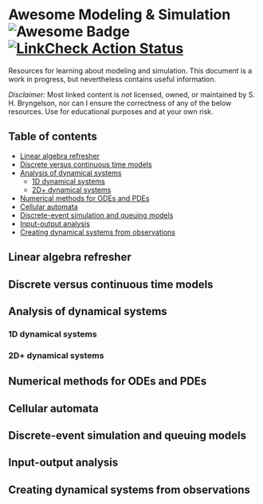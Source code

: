 # Awesome Modeling & Simulation <img src="https://cdn.rawgit.com/sindresorhus/awesome/d7305f38d29fed78fa85652e3a63e154dd8e8829/media/badge.svg" alt="Awesome Badge"/> [![LinkCheck Action Status](https://github.com/comp-physics/awesome-modeling-simulation/workflows/LinkChecker/badge.svg)](https://github.com/comp-physics/awesome-modeling-simulation/actions)

Resources for learning about modeling and simulation.
This document is a work in progress, but nevertheless contains useful information. 

_Disclaimer:_ Most linked content is _not_ licensed, owned, or maintained by S. H. Bryngelson, nor can I ensure the correctness of any of the below resources. 
Use for educational purposes and at your own risk.

## Table of contents 

<!-- START doctoc generated TOC please keep comment here to allow auto update -->
<!-- DON'T EDIT THIS SECTION, INSTEAD RE-RUN doctoc TO UPDATE -->


- [Linear algebra refresher](#linear-algebra-refresher)
- [Discrete versus continuous time models](#discrete-versus-continuous-time-models)
- [Analysis of dynamical systems](#analysis-of-dynamical-systems)
  - [1D dynamical systems](#1d-dynamical-systems)
  - [2D+ dynamical systems](#2d-dynamical-systems)
- [Numerical methods for ODEs and PDEs](#numerical-methods-for-odes-and-pdes)
- [Cellular automata](#cellular-automata)
- [Discrete-event simulation and queuing models](#discrete-event-simulation-and-queuing-models)
- [Input-output analysis](#input-output-analysis)
- [Creating dynamical systems from observations](#creating-dynamical-systems-from-observations)

<!-- END doctoc generated TOC please keep comment here to allow auto update -->

## Linear algebra refresher 

## Discrete versus continuous time models

## Analysis of dynamical systems

### 1D dynamical systems

### 2D+ dynamical systems

## Numerical methods for ODEs and PDEs

## Cellular automata

## Discrete-event simulation and queuing models

## Input-output analysis

## Creating dynamical systems from observations
